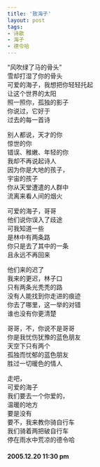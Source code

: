 ```yaml
---
title: '致海子'
layout: post
tags:
- 诗歌
- 海子
- 德令哈
---
```

“风吹绿了马的骨头”  
雪却打湿了你的骨头  
可爱的海子，我想把你轻轻托起  
让这个世界的太阳  
照一照你，孤独的影子  
你说过，它好于  
过去的每一首诗  
   
别人都说，天才的你  
惊世的你  
错误、稚嫩、年轻的你  
我却不再说起诗人  
因为你是大地的孩子，  
宇宙的孩子  
你从天堂遭遣的人群中  
流离来看人间的烟火  
    
可爱的海子，哥哥  
他们说你误入了歧途  
可我知道一些  
是林中有两条路  
你只是去了其中的一条  
且永远不再回来  
   
他们来的迟了  
我来的更迟，林子口  
只有两条光秃秃的路  
没有人能找到你走进的痕迹  
你去了哪里，这一举的对错  
谁也没有你更清楚  
   
哥哥，不，你说不是哥哥  
你是我忧伤犹豫的蓝色朋友  
天空下只有两个  
孤独而忧郁的蓝色朋友  
胜过一切暖色的情人  
   
走吧，  
可爱的海子  
我们要去一个你爱的，  
温暖的地方  
要是没有  
要不，我来教你骑自行车  
我们骑着两把破自行车  
停在雨水中荒凉的德令哈  
  
#### 2005.12.20 11:30 pm  
  
